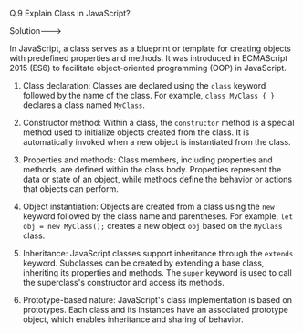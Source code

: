 Q.9 Explain Class in JavaScript?

Solution--->

In JavaScript, a class serves as a blueprint or template for creating objects with predefined properties and methods. It was introduced in ECMAScript 2015 (ES6) to facilitate object-oriented programming (OOP) in JavaScript.

1. Class declaration: Classes are declared using the `class` keyword followed by the name of the class. For example, `class MyClass { }` declares a class named `MyClass`.

2. Constructor method: Within a class, the `constructor` method is a special method used to initialize objects created from the class. It is automatically invoked when a new object is instantiated from the class.

3. Properties and methods: Class members, including properties and methods, are defined within the class body. Properties represent the data or state of an object, while methods define the behavior or actions that objects can perform.

4. Object instantiation: Objects are created from a class using the `new` keyword followed by the class name and parentheses. For example, `let obj = new MyClass();` creates a new object `obj` based on the `MyClass` class.

5. Inheritance: JavaScript classes support inheritance through the `extends` keyword. Subclasses can be created by extending a base class, inheriting its properties and methods. The `super` keyword is used to call the superclass's constructor and access its methods.

6. Prototype-based nature: JavaScript's class implementation is based on prototypes. Each class and its instances have an associated prototype object, which enables inheritance and sharing of behavior.